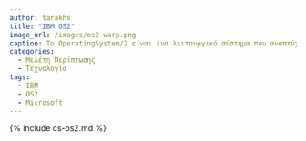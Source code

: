 ```yaml
---
author: tarakhs
title: "IBM OS2"
image_url: /images/os2-warp.png
caption: Το OperatingSystem/2 είναι ένα λειτουργικό σύστημα που αναπτύχθηκε από την IBM την δεκαετία του '90, για να υποστηρίξει την PersonalSystem/2 σειρά υπολογιστών της.
categories:
  - Μελέτη Περίπτωσης
  - Τεχνολογία
tags:
  - IBM
  - OS2
  - Microsoft
---
```


{% include cs-os2.md %}

